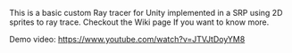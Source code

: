 This is a basic custom Ray tracer for Unity implemented in a SRP using 2D sprites to ray trace.
Checkout the Wiki page If you want to know more.

Demo video:
https://www.youtube.com/watch?v=JTVJtDoyYM8